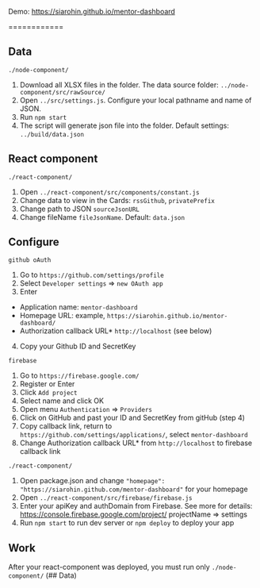 Demo: https://siarohin.github.io/mentor-dashboard

============

## Data
`./node-component/`

1. Download all XLSX files in the folder. The data source folder: `../node-component/src/rawSource/`
2. Open `../src/settings.js`. Configure your local pathname and name of JSON.
2. Run `npm start`
3. The script will generate json file into the folder. Default settings: `../build/data.json`


## React component
`./react-component/`

1. Open `../react-component/src/components/constant.js`
2. Change data to view in the Cards: `rssGithub`, `privatePrefix`
3. Change path to JSON `sourceJsonURL`
4. Change fileName `fileJsonName`. Default: `data.json`


## Configure
`github oAuth`

1. Go to `https://github.com/settings/profile`
2. Select `Developer settings` => `new OAuth app`
3. Enter
- Application name: `mentor-dashboard`
- Homepage URL: example, `https://siarohin.github.io/mentor-dashboard/`
- Authorization callback URL* `http://localhost` (see below)
4. Copy your Github ID and SecretKey

`firebase`
1. Go to `https://firebase.google.com/`
2. Register or Enter
3. Click `Add project`
4. Select name and click OK
5. Open menu `Authentication` => `Providers`
6. Click on GitHub and past your ID and SecretKey from gitHub (step 4)
7. Copy callback link, return to `https://github.com/settings/applications/`, select `mentor-dashboard`
8. Change Authorization callback URL* from `http://localhost` to firebase callback link

`./react-component/`
1. Open package.json and change `"homepage": "https://siarohin.github.com/mentor-dashboard"` for your homepage
2. Open `../react-component/src/firebase/firebase.js`
3. Enter your apiKey and authDomain from Firebase.
See more for details: https://console.firebase.google.com/project/  projectName => settings
4. Run `npm start` to run dev server or `npm deploy` to deploy your app


## Work
After your react-component was deployed, you must run only `./node-component/` (## Data)





